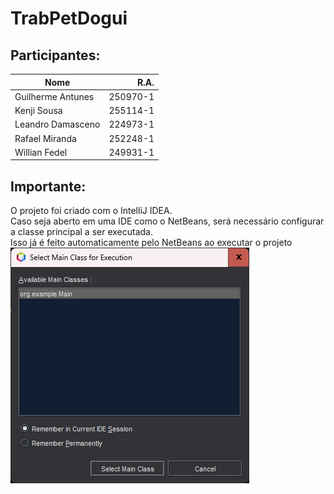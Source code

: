 # TrabPetDogui

## Participantes:

| Nome              |     R.A. |
|-------------------|---------:|
| Guilherme Antunes | 250970-1 |
| Kenji Sousa       | 255114-1 |
| Leandro Damasceno | 224973-1 |
| Rafael Miranda    | 252248-1 |
| Willian Fedel     | 249931-1 |

## Importante:
O projeto foi criado com o IntelliJ IDEA.  
Caso seja aberto em uma IDE como o NetBeans, será necessário configurar a classe principal a ser executada.  
Isso já é feito automaticamente pelo NetBeans ao executar o projeto  
![img.png](img.png)
